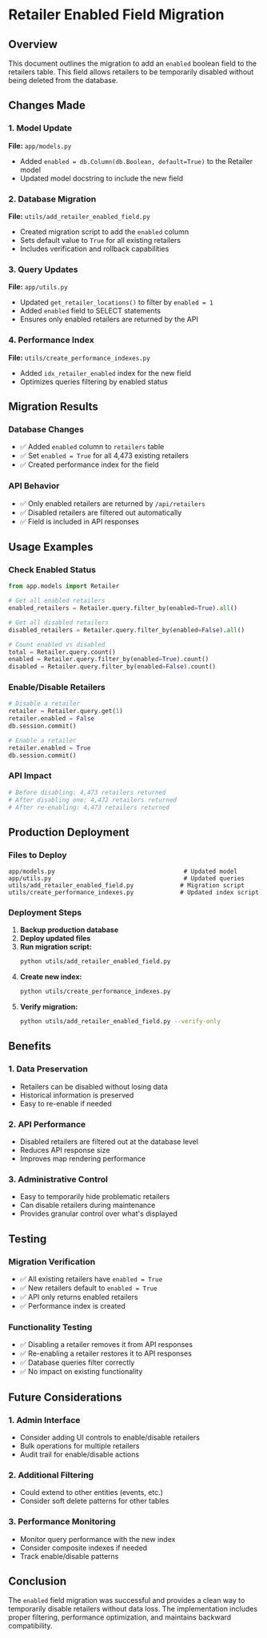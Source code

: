 # Retailer Enabled Field Migration

## Overview

This document outlines the migration to add an `enabled` boolean field to the retailers table. This field allows retailers to be temporarily disabled without being deleted from the database.

## Changes Made

### 1. Model Update
**File:** `app/models.py`
- Added `enabled = db.Column(db.Boolean, default=True)` to the Retailer model
- Updated model docstring to include the new field

### 2. Database Migration
**File:** `utils/add_retailer_enabled_field.py`
- Created migration script to add the `enabled` column
- Sets default value to `True` for all existing retailers
- Includes verification and rollback capabilities

### 3. Query Updates
**File:** `app/utils.py`
- Updated `get_retailer_locations()` to filter by `enabled = 1`
- Added `enabled` field to SELECT statements
- Ensures only enabled retailers are returned by the API

### 4. Performance Index
**File:** `utils/create_performance_indexes.py`
- Added `idx_retailer_enabled` index for the new field
- Optimizes queries filtering by enabled status

## Migration Results

### Database Changes
- ✅ Added `enabled` column to `retailers` table
- ✅ Set `enabled = True` for all 4,473 existing retailers
- ✅ Created performance index for the field

### API Behavior
- ✅ Only enabled retailers are returned by `/api/retailers`
- ✅ Disabled retailers are filtered out automatically
- ✅ Field is included in API responses

## Usage Examples

### Check Enabled Status
```python
from app.models import Retailer

# Get all enabled retailers
enabled_retailers = Retailer.query.filter_by(enabled=True).all()

# Get all disabled retailers
disabled_retailers = Retailer.query.filter_by(enabled=False).all()

# Count enabled vs disabled
total = Retailer.query.count()
enabled = Retailer.query.filter_by(enabled=True).count()
disabled = Retailer.query.filter_by(enabled=False).count()
```

### Enable/Disable Retailers
```python
# Disable a retailer
retailer = Retailer.query.get(1)
retailer.enabled = False
db.session.commit()

# Enable a retailer
retailer.enabled = True
db.session.commit()
```

### API Impact
```python
# Before disabling: 4,473 retailers returned
# After disabling one: 4,472 retailers returned
# After re-enabling: 4,473 retailers returned
```

## Production Deployment

### Files to Deploy
```
app/models.py                                    # Updated model
app/utils.py                                     # Updated queries
utils/add_retailer_enabled_field.py             # Migration script
utils/create_performance_indexes.py             # Updated index script
```

### Deployment Steps
1. **Backup production database**
2. **Deploy updated files**
3. **Run migration script:**
   ```bash
   python utils/add_retailer_enabled_field.py
   ```
4. **Create new index:**
   ```bash
   python utils/create_performance_indexes.py
   ```
5. **Verify migration:**
   ```bash
   python utils/add_retailer_enabled_field.py --verify-only
   ```

## Benefits

### 1. Data Preservation
- Retailers can be disabled without losing data
- Historical information is preserved
- Easy to re-enable if needed

### 2. API Performance
- Disabled retailers are filtered out at the database level
- Reduces API response size
- Improves map rendering performance

### 3. Administrative Control
- Easy to temporarily hide problematic retailers
- Can disable retailers during maintenance
- Provides granular control over what's displayed

## Testing

### Migration Verification
- ✅ All existing retailers have `enabled = True`
- ✅ New retailers default to `enabled = True`
- ✅ API only returns enabled retailers
- ✅ Performance index is created

### Functionality Testing
- ✅ Disabling a retailer removes it from API responses
- ✅ Re-enabling a retailer restores it to API responses
- ✅ Database queries filter correctly
- ✅ No impact on existing functionality

## Future Considerations

### 1. Admin Interface
- Consider adding UI controls to enable/disable retailers
- Bulk operations for multiple retailers
- Audit trail for enable/disable actions

### 2. Additional Filtering
- Could extend to other entities (events, etc.)
- Consider soft delete patterns for other tables

### 3. Performance Monitoring
- Monitor query performance with the new index
- Consider composite indexes if needed
- Track enable/disable patterns

## Conclusion

The `enabled` field migration was successful and provides a clean way to temporarily disable retailers without data loss. The implementation includes proper filtering, performance optimization, and maintains backward compatibility. 
